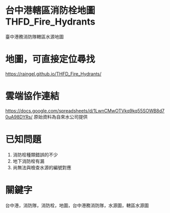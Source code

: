 # 台中港轄區消防栓地圖 THFD_Fire_Hydrants
臺中港務消防隊轄區水源地圖

# 地圖，可直接定位尋找
https://raingel.github.io/THFD_Fire_Hydrants/

# 雲端協作連結
https://docs.google.com/spreadsheets/d/1LwnCMwOTVkq9kq55SOWB8d70uA98DYRs/
原始資料為自來水公司提供

# 已知問題
1. 消防栓種類錯誤的不少
2. 地下消防栓有漏
3. 尚無法與檢查水源的編號對應

# 關鍵字
台中港，消防隊，消防栓，地圖，台中港務消防隊，水源圖，轄區水源圖
